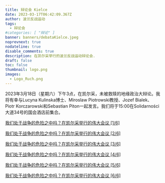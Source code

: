 ```yaml
---
title: 辩论会 Kielce
date: 2023-03-17T06:42:09.367Z
author: 波兰反战运动
tags:
  - 辩论会
#categories: [ "辩论" ]
banner: banners/debataKielce.jpeg
noprevnext: true
nodateline: true
disable_comments: true
description: 在凯尔采举行的波兰反战运动辩论会.
draft: false
toc: false
thumbnail: logo.png
images:
  - Logo_Ruch.png
---
```


2023年3月18日（星期六）下午3点，在凯尔采，未被救赎的地缘政治大辩论。我将有幸与Lucyna Kulinska博士、Miroslaw Piotrowski教授、Jozef Bialek、Piotr Korczarowski和Sebastian Piton一起发言。我们将于15:00在Solidarności大道34号的国会酒店前集合。

[我们处于战争的危险之中吗？在凯尔采举行的伟大会议 [1/6]](https://www.youtube.com/watch?v=tQMwfJ_-KWE "我们处于战争的危险之中吗？在凯尔采举行的伟大会议 [1/6]")

[我们处于战争的危险之中吗？在凯尔采举行的伟大会议 [2/6]](https://www.youtube.com/watch?v=4iCzgZ98NtQ "我们处于战争的危险之中吗？在凯尔采举行的伟大会议 [2/6]")

[我们处于战争的危险之中吗？在凯尔采举行的伟大会议 [3/6]](https://www.youtube.com/watch?v=KgMXF0FU6Jw "我们处于战争的危险之中吗？在凯尔采举行的伟大会议 [3/6]")

[我们处于战争的危险之中吗？在凯尔采举行的伟大会议 [4/6]](https://www.youtube.com/watch?v=13lwYpm-uno "我们处于战争的危险之中吗？在凯尔采举行的伟大会议 [4/6]")

[我们处于战争的危险之中吗？在凯尔采举行的伟大会议 [5/6]](https://www.youtube.com/watch?v=_7PMONnDBLE "我们处于战争的危险之中吗？在凯尔采举行的伟大会议 [5/6]")

[我们处于战争的危险之中吗？在凯尔采举行的伟大会议 [6/6]](https://www.youtube.com/watch?v=4V4MpXF36q0 "我们处于战争的危险之中吗？在凯尔采举行的伟大会议 [6/6]")
